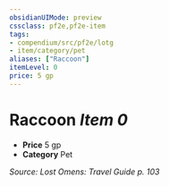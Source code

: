 ```yaml
---
obsidianUIMode: preview
cssclass: pf2e,pf2e-item
tags:
- compendium/src/pf2e/lotg
- item/category/pet
aliases: ["Raccoon"]
itemLevel: 0
price: 5 gp
---
```

# Raccoon *Item 0*  

- **Price** 5 gp
- **Category** Pet



*Source: Lost Omens: Travel Guide p. 103*